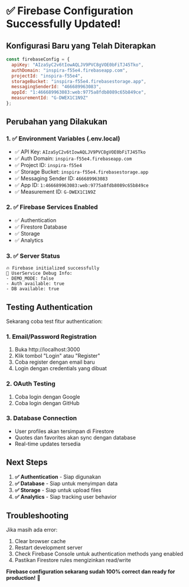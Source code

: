 # ✅ Firebase Configuration Successfully Updated!

## Konfigurasi Baru yang Telah Diterapkan

```javascript
const firebaseConfig = {
  apiKey: "AIzaSyC2v6tIowAQLJV9PVC8gVOE0bFiTJ45Tko",
  authDomain: "inspira-f55e4.firebaseapp.com", 
  projectId: "inspira-f55e4",
  storageBucket: "inspira-f55e4.firebasestorage.app",
  messagingSenderId: "466689963083",
  appId: "1:466689963083:web:9775a8fdb8089c65b849ce",
  measurementId: "G-DWEX1C1N9Z"
};
```

## Perubahan yang Dilakukan

### 1. ✅ Environment Variables (.env.local)
- ✅ API Key: `AIzaSyC2v6tIowAQLJV9PVC8gVOE0bFiTJ45Tko`
- ✅ Auth Domain: `inspira-f55e4.firebaseapp.com`  
- ✅ Project ID: `inspira-f55e4`
- ✅ Storage Bucket: `inspira-f55e4.firebasestorage.app`
- ✅ Messaging Sender ID: `466689963083`
- ✅ App ID: `1:466689963083:web:9775a8fdb8089c65b849ce`
- ✅ Measurement ID: `G-DWEX1C1N9Z`

### 2. ✅ Firebase Services Enabled
- ✅ Authentication
- ✅ Firestore Database  
- ✅ Storage
- ✅ Analytics

### 3. ✅ Server Status
```
🔥 Firebase initialized successfully
👤 UserService Debug Info:
- DEMO_MODE: false
- Auth available: true
- DB available: true
```

## Testing Authentication

Sekarang coba test fitur authentication:

### 1. Email/Password Registration
1. Buka http://localhost:3000
2. Klik tombol "Login" atau "Register"
3. Coba register dengan email baru
4. Login dengan credentials yang dibuat

### 2. OAuth Testing  
1. Coba login dengan Google
2. Coba login dengan GitHub

### 3. Database Connection
- User profiles akan tersimpan di Firestore
- Quotes dan favorites akan sync dengan database
- Real-time updates tersedia

## Next Steps

1. **✅ Authentication** - Siap digunakan
2. **✅ Database** - Siap untuk menyimpan data
3. **✅ Storage** - Siap untuk upload files
4. **✅ Analytics** - Siap tracking user behavior

## Troubleshooting

Jika masih ada error:
1. Clear browser cache
2. Restart development server
3. Check Firebase Console untuk authentication methods yang enabled
4. Pastikan Firestore rules mengizinkan read/write

**Firebase configuration sekarang sudah 100% correct dan ready for production!** 🚀
